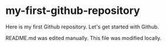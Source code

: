 # my-first-github-repository
Here is my first Github repository. Let's get started with Github.

README.md was edited manually. This file was modified locally.
